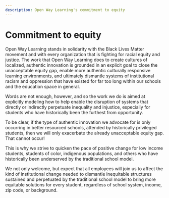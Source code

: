 ```yaml
---
description: Open Way Learning's commitment to equity
---
```


# Commitment to equity

Open Way Learning stands in solidarity with the Black Lives Matter movement and with every organization that is fighting for racial equity and justice. The work that Open Way Learning does to create cultures of localized, authentic innovation is grounded in an explicit goal to close the unacceptable equity gap, enable more authentic culturally responsive learning environments, and ultimately dismantle systems of institutional racism and oppression that have existed for far too long within our schools and the education space in general. 

Words are not enough, however, and so the work we do is aimed at explicitly modeling how to help enable the disruption of systems that directly or indirectly perpetuate inequality and injustice, especially for students who have historically been the furthest from opportunity. 

To be clear, if the type of authentic innovation we advocate for is only occurring in better resourced schools, attended by historically privileged students, then we will only exacerbate the already unacceptable equity gap. That cannot occur! 

This is why we strive to quicken the pace of positive change for low income students, students of color, indigenous populations, and others who have historically been underserved by the traditional school model.

We not only welcome, but expect that all employees will join us to affect the kind of institutional change needed to dismantle inequitable structures sustained and perpetuated by the traditional school model to bring more equitable solutions for every student, regardless of school system, income, zip code, or background.
